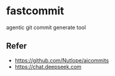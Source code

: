 # fastcommit
agentic git commit generate tool

## Refer

- https://github.com/Nutlope/aicommits
- https://chat.deepseek.com

